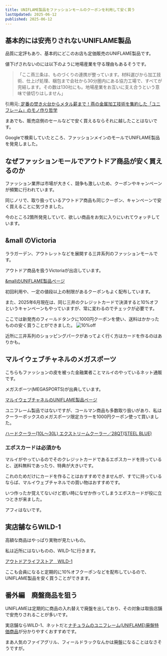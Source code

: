 ```yaml
---
title: UNIFLAME製品をファッションモールのクーポンを利用して安く買う
lastUpdated: 2025-06-12
published: 2025-06-12
---
```


## 基本的には安売りされないUNIFLAME製品
品質に定評もあり、基本的にどこのお店も定価販売のUNIFLAME製品です。

値下げされないのには以下のように地場産業を守る理由もあるそうです。

>「ここ燕三条は、ものづくりの連携が整っています。材料選びから加工技術、仕上げ処理、梱包まで会社から30分圏内にある協力工場で、すべてが完結します。その数は130社にも。地場産業をお互いに支え合うという意味で値切りはしません」

引用元:[ 定番の焚き火台からメタル薪まで！燕の金属加工技術を集約した「ユニフレーム」のモノ作り哲学](https://www.bepal.net/archives/513938)

まあでも、販売店側のセールなどで安く買えるならそれに越したことはないです。

Googleで検索していたところ、ファッションメインのモールでUNIFLAME製品を発見しました。

## なぜファッションモールでアウトドア商品が安く買えるのか

ファッション業界は市場が大きく、競争も激しいため、クーポンやキャンペーンが頻繁に行われています。

同じノリで、取り扱っているアウトドア商品も同じクーポン、キャンペーンで安く買えることに気づきました。

今のところ2箇所発見していて、欲しい商品をお気に入りにいれてウォッチしています。

## &mall のVictoria
ララガーデン、アウトレットなどを展開する三井系列のファッションモールです。

アウトドア商品を扱うVictoriaが出店しています。

[&mallのUNIFLAME製品ページ](https://mitsui-shopping-park.com/ec/search?brandId=70064)

初回利用や、一定の値段以上の制限があるクーポンもよく配布しています。

また、2025年6月現在は、同じ三井のクレジットカードで決済すると10%オフというキャンペーンもやっていますが、常に変わるのでチェックが必要です。

ここでは新発売のフィールドタンクに1000円クーポンを使い、送料はかかったものの安く買うことができました。
![10%off](/img/uniflame-yasuku/tank.jpg)

近所に三井系列のショッピングパークがあってよく行く方はカードを作るのはありかも。


## マルイウェブチャネルのメガスポーツ
こちらもファッションの皮を被った金融業者ことマルイのやっているネット通販です。

メガスポーツ(MEGASPORTS)が出典しています。

[マルイウェブチャネルのUNIFLAME製品ページ](https://search-voi.0101.co.jp/brand/31826/)

ユニフレーム製品ではないですが、コールマン商品も多数取り扱いがあり、私はクーラーボックスのメガスポーツ限定カラーを1000円クーポン使って買いました。

[ハードクーラー(10L～30L) エクストリームクーラー／28QT(STEEL BLUE)](https://voi.0101.co.jp/voi/wsg/wrt-5_mcd-CD012_cpg-810_pno-57_ino-01_ocn-01.html)


### エポスカードは必須かも

マルイがやっているのでそのクレジットカードであるエポスカードを持っていると、送料無料であったり、特典が大きいです。

これのためだけにカードを作ることはおすすめできませんが、すでに持っているならば、マルイウェブチャネルでの買い物はおすすめです。

いつ作ったか覚えてないけど若い時になぜか作ってしまうエポスカードが役に立つときが来ました。

アフィはないです。

## 実店舗ならWILD-1
高額な商品はやっぱり実物が見たいもの。

私は近所にはないものの、WILD-1に行きます。

[アウトドアライフストア　WILD-1](https://www.wild1.co.jp/)

ここも会員になると定期的に10%オフクーポンなどを配布しているので、UNIFLAME製品を安く買うことができます。

## 番外編　廃盤商品を狙う
UNIFLAMEは定期的に商品の入れ替えで廃盤を出しており、その対象は取扱店舗で安売りされることが多いです。

実店舗ならWILD-1、ネットだと[ナチュラムのユニフレーム(UNIFLAME)廃盤特価商品](https://www.naturum.co.jp/search/?mode=special13)が分かりやすくおすすめです。

まあ人気のファイアグリル、フィールドラックなんかは廃盤になることはなさそうですが。
